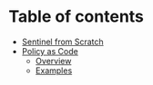 # Table of contents

* [Sentinel from Scratch](README.md)
* [Policy as Code](introduction/README.md)
  * [Overview](introduction/overview.md)
  * [Examples](introduction/examples.md)

